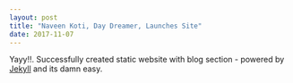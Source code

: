 ```yaml
---
layout: post
title: "Naveen Koti, Day Dreamer, Launches Site"
date: 2017-11-07
---
```


Yayy!!. Successfully created static website with blog section - powered by [Jekyll](http://jekyllrb.com) and its damn easy.
